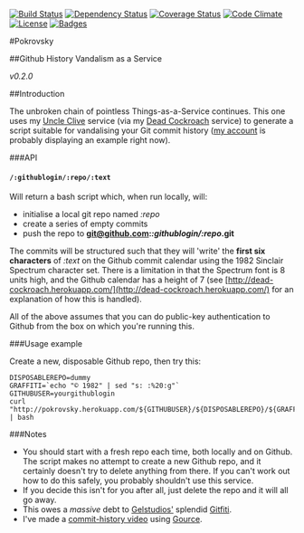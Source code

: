 [![Build Status](http://img.shields.io/travis/pikesley/pokrovsky.svg)](https://travis-ci.org/pikesley/pokrovsky)
[![Dependency Status](http://img.shields.io/gemnasium/pikesley/pokrovsky.svg)](https://gemnasium.com/pikesley/pokrovsky)
[![Coverage Status](http://img.shields.io/coveralls/pikesley/pokrovsky.svg)](https://coveralls.io/r/pikesley/pokrovsky)
[![Code Climate](http://img.shields.io/codeclimate/github/pikesley/pokrovsky.svg)](https://codeclimate.com/github/pikesley/pokrovsky)
[![License](http://img.shields.io/:license-mit-blue.svg)](http://pikesley.mit-license.org)
[![Badges](http://img.shields.io/:badges-6/6-ff6799.svg)](https://github.com/pikesley/badger)

#Pokrovsky

##Github History Vandalism as a Service

_v0.2.0_

##Introduction

The unbroken chain of pointless Things-as-a-Service continues. This one uses my [Uncle Clive](http://uncleclive.herokuapp.com) service (via my [Dead Cockroach](http://dead-cockroach.herokuapp.com/) service) to generate a script suitable for vandalising your Git commit history ([my account](http://github.com/pikesley) is probably displaying an example right now).

###API

#### `/:githublogin/:repo/:text`

Will return a bash script which, when run locally, will:

* initialise a local git repo named _:repo_
* create a series of empty commits
* push the repo to **git@github.com:_:githublogin/:repo_.git**

The commits will be structured such that they will 'write' the **first six characters** of _:text_ on the Github commit calendar using the 1982 Sinclair Spectrum character set. There is a limitation in that the Spectrum font is 8 units high, and the Github calendar has a height of 7 (see [http://dead-cockroach.herokuapp.com/](http://dead-cockroach.herokuapp.com/) for an explanation of how this is handled).

All of the above assumes that you can do public-key authentication to Github from the box on which you're running this.

###Usage example

Create a new, disposable Github repo, then try this:

    DISPOSABLEREPO=dummy
    GRAFFITI=`echo "© 1982" | sed "s: :%20:g"`
    GITHUBUSER=yourgithublogin
    curl "http://pokrovsky.herokuapp.com/${GITHUBUSER}/${DISPOSABLEREPO}/${GRAFFITI}" | bash

###Notes

* You should start with a fresh repo each time, both locally and on Github. The script makes no attempt to create a new Github repo, and it certainly doesn't try to delete anything from there. If you can't work out how to do this safely, you probably shouldn't use this service.
* If you decide this isn't for you after all, just delete the repo and it will all go away.
* This owes a _massive_ debt to [Gelstudios'](https://github.com/gelstudios) splendid [Gitfiti](https://github.com/gelstudios/gitfiti).
* I've made a [commit-history video](https://vimeo.com/81947976) using [Gource](https://code.google.com/p/gource/).
